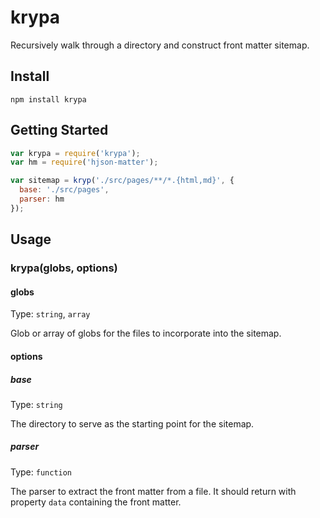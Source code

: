 # krypa
Recursively walk through a directory and construct front matter sitemap.

## Install
```shell
npm install krypa
```

## Getting Started
```javascript
var krypa = require('krypa');
var hm = require('hjson-matter');

var sitemap = kryp('./src/pages/**/*.{html,md}', {
  base: './src/pages',
  parser: hm
});

```

## Usage

### krypa(globs, options)

#### globs

Type: `string`, `array`

Glob or array of globs for the files to incorporate into the sitemap.

#### options

##### base

Type: `string`

The directory to serve as the starting point for the sitemap.

##### parser

Type: `function`

The parser to extract the front matter from a file. It should return with property `data` containing the front matter.
